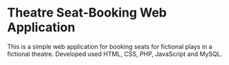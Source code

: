 # Theatre Seat-Booking Web Application

This is a simple web application for booking seats for fictional plays in a fictional theatre. Developed used HTML, CSS, PHP, JavaScript and MySQL.
